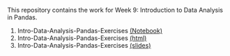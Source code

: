 This repository contains the work for Week 9: Introduction to Data Analysis in Pandas.

1. Intro-Data-Analysis-Pandas-Exercises [(Notebook)](https://github.com/BlakeMarsh/Intro-Data-Analysis-Pandas-Exercises/blob/main/Intro-Data-Analysis-Pandas-Exercises.ipynb) 
2. Intro-Data-Analysis-Pandas-Exercises [(html)](https://github.com/BlakeMarsh/Intro-Data-Analysis-Pandas-Exercises/blob/main/Intro-Data-Analysis-Pandas-Exercises.html)
3. Intro-Data-Analysis-Pandas-Exercises [(slides)](https://blakemarsh.github.io/Intro-Data-Analysis-Pandas-Exercises/)
